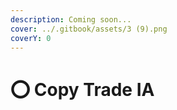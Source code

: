 ```yaml
---
description: Coming soon...
cover: ../.gitbook/assets/3 (9).png
coverY: 0
---
```


# ⭕ Copy Trade IA

